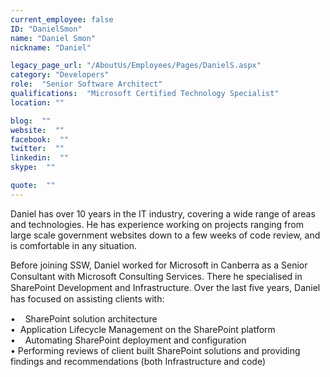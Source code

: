 ```yaml
---
current_employee: false
ID: "DanielSmon"
name: "Daniel Smon"
nickname: "Daniel"

legacy_page_url: "/AboutUs/Employees/Pages/DanielS.aspx"
category: "Developers"
role:  "Senior Software Architect"
qualifications:  "Microsoft Certified Technology Specialist"
location: ""

blog:  ""
website:  ""
facebook:  ""
twitter:  ""
linkedin:  ""
skype:  ""

quote:  ""
---
```


​​​​​​​Daniel has over 10 years in the IT industry, covering a wide range of areas and technologies. He has experience working on projects ranging from large scale government websites down to a few weeks of code review, and is comfortable in any situation.

Before joining SSW, Daniel <span style="line-height:18px;">worked for Microsoft in Canberra as a Senior Consultant with Microsoft Consulting Services. There he specialised in SharePoint Development and Infrastructure. Over the last five years, Daniel has focused on assisting clients with:</span>
<div>•<span class="Apple-tab-span" style="white-space:pre;">	</span>SharePoint solution architec​ture</div><div>•<span class="Apple-tab-span" style="white-space:pre;">	</span>Application Lifecycle Management on the SharePoint platform</div><div>•<span class="Apple-tab-span" style="white-space:pre;">	</span>Automating SharePoint deployment and configuration</div><div>•<span class="Apple-tab-span" style="white-space:pre;">	</span>Performing reviews of client built SharePoint solutions and providing findings and recommendations (both Infrastructure and code)</div>